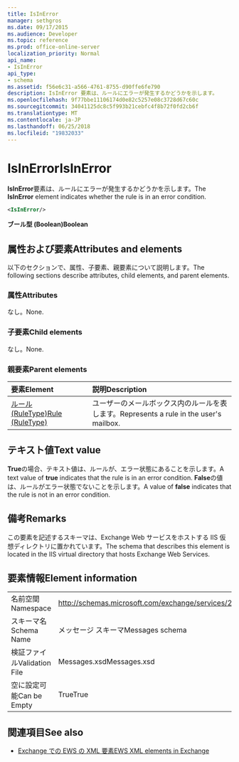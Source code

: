 ```yaml
---
title: IsInError
manager: sethgros
ms.date: 09/17/2015
ms.audience: Developer
ms.topic: reference
ms.prod: office-online-server
localization_priority: Normal
api_name:
- IsInError
api_type:
- schema
ms.assetid: f56e6c31-a566-4761-8755-d90ffe6fe790
description: IsInError 要素は、ルールにエラーが発生するかどうかを示します。
ms.openlocfilehash: 9f77bbe11106174d0e82c5257e08c3728d67c60c
ms.sourcegitcommit: 34041125dc8c5f993b21cebfc4f8b72f0fd2cb6f
ms.translationtype: MT
ms.contentlocale: ja-JP
ms.lasthandoff: 06/25/2018
ms.locfileid: "19832033"
---
```

# <a name="isinerror"></a><span data-ttu-id="82d91-103">IsInError</span><span class="sxs-lookup"><span data-stu-id="82d91-103">IsInError</span></span>

<span data-ttu-id="82d91-104">**IsInError**要素は、ルールにエラーが発生するかどうかを示します。</span><span class="sxs-lookup"><span data-stu-id="82d91-104">The **IsInError** element indicates whether the rule is in an error condition.</span></span> 
  
```XML
<IsInError/>
```

 <span data-ttu-id="82d91-105">**ブール型 (Boolean)**</span><span class="sxs-lookup"><span data-stu-id="82d91-105">**Boolean**</span></span>
## <a name="attributes-and-elements"></a><span data-ttu-id="82d91-106">属性および要素</span><span class="sxs-lookup"><span data-stu-id="82d91-106">Attributes and elements</span></span>

<span data-ttu-id="82d91-107">以下のセクションで、属性、子要素、親要素について説明します。</span><span class="sxs-lookup"><span data-stu-id="82d91-107">The following sections describe attributes, child elements, and parent elements.</span></span>
  
### <a name="attributes"></a><span data-ttu-id="82d91-108">属性</span><span class="sxs-lookup"><span data-stu-id="82d91-108">Attributes</span></span>

<span data-ttu-id="82d91-109">なし。</span><span class="sxs-lookup"><span data-stu-id="82d91-109">None.</span></span>
  
### <a name="child-elements"></a><span data-ttu-id="82d91-110">子要素</span><span class="sxs-lookup"><span data-stu-id="82d91-110">Child elements</span></span>

<span data-ttu-id="82d91-111">なし。</span><span class="sxs-lookup"><span data-stu-id="82d91-111">None.</span></span>
  
### <a name="parent-elements"></a><span data-ttu-id="82d91-112">親要素</span><span class="sxs-lookup"><span data-stu-id="82d91-112">Parent elements</span></span>

|<span data-ttu-id="82d91-113">**要素**</span><span class="sxs-lookup"><span data-stu-id="82d91-113">**Element**</span></span>|<span data-ttu-id="82d91-114">**説明**</span><span class="sxs-lookup"><span data-stu-id="82d91-114">**Description**</span></span>|
|:-----|:-----|
|[<span data-ttu-id="82d91-115">ルール (RuleType)</span><span class="sxs-lookup"><span data-stu-id="82d91-115">Rule (RuleType)</span></span>](rule-ruletype.md) <br/> |<span data-ttu-id="82d91-116">ユーザーのメールボックス内のルールを表します。</span><span class="sxs-lookup"><span data-stu-id="82d91-116">Represents a rule in the user's mailbox.</span></span>  <br/> |
   
## <a name="text-value"></a><span data-ttu-id="82d91-117">テキスト値</span><span class="sxs-lookup"><span data-stu-id="82d91-117">Text value</span></span>

<span data-ttu-id="82d91-118">**True**の場合、テキスト値は、ルールが、エラー状態にあることを示します。</span><span class="sxs-lookup"><span data-stu-id="82d91-118">A text value of **true** indicates that the rule is in an error condition.</span></span> <span data-ttu-id="82d91-119">**False**の値は、ルールがエラー状態でないことを示します。</span><span class="sxs-lookup"><span data-stu-id="82d91-119">A value of **false** indicates that the rule is not in an error condition.</span></span> 
  
## <a name="remarks"></a><span data-ttu-id="82d91-120">備考</span><span class="sxs-lookup"><span data-stu-id="82d91-120">Remarks</span></span>

<span data-ttu-id="82d91-121">この要素を記述するスキーマは、Exchange Web サービスをホストする IIS 仮想ディレクトリに置かれています。</span><span class="sxs-lookup"><span data-stu-id="82d91-121">The schema that describes this element is located in the IIS virtual directory that hosts Exchange Web Services.</span></span>
  
## <a name="element-information"></a><span data-ttu-id="82d91-122">要素情報</span><span class="sxs-lookup"><span data-stu-id="82d91-122">Element information</span></span>

|||
|:-----|:-----|
|<span data-ttu-id="82d91-123">名前空間</span><span class="sxs-lookup"><span data-stu-id="82d91-123">Namespace</span></span>  <br/> |http://schemas.microsoft.com/exchange/services/2006/messages  <br/> |
|<span data-ttu-id="82d91-124">スキーマ名</span><span class="sxs-lookup"><span data-stu-id="82d91-124">Schema Name</span></span>  <br/> |<span data-ttu-id="82d91-125">メッセージ スキーマ</span><span class="sxs-lookup"><span data-stu-id="82d91-125">Messages schema</span></span>  <br/> |
|<span data-ttu-id="82d91-126">検証ファイル</span><span class="sxs-lookup"><span data-stu-id="82d91-126">Validation File</span></span>  <br/> |<span data-ttu-id="82d91-127">Messages.xsd</span><span class="sxs-lookup"><span data-stu-id="82d91-127">Messages.xsd</span></span>  <br/> |
|<span data-ttu-id="82d91-128">空に設定可能</span><span class="sxs-lookup"><span data-stu-id="82d91-128">Can be Empty</span></span>  <br/> |<span data-ttu-id="82d91-129">True</span><span class="sxs-lookup"><span data-stu-id="82d91-129">True</span></span>  <br/> |
   
## <a name="see-also"></a><span data-ttu-id="82d91-130">関連項目</span><span class="sxs-lookup"><span data-stu-id="82d91-130">See also</span></span>



- [<span data-ttu-id="82d91-131">Exchange での EWS の XML 要素</span><span class="sxs-lookup"><span data-stu-id="82d91-131">EWS XML elements in Exchange</span></span>](ews-xml-elements-in-exchange.md)

